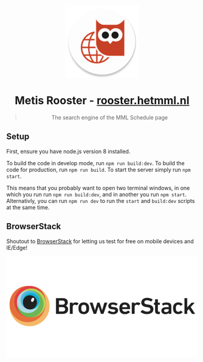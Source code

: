 <p align="center">
  <img src="src/client/static/icons/res/mipmap-xxxhdpi/ic_launcher.png" alt="" width="192px" height="192px">
</p>
<h1 align="center">Metis Rooster - <a href="http://rooster.hetmml.nl/">rooster.hetmml.nl</a></h1>
<blockquote align="center">The search engine of the MML Schedule page</blockquote>

## Setup

First, ensure you have node.js version 8 installed.

To build the code in develop mode, run `npm run build:dev`. To build the code
for production, run `npm run build`. To start the server simply run
`npm start`.

This means that you probably want to open two terminal windows, in one which
you run run `npm run build:dev`, and in another you run `npm start`.
Alternativly, you can run `npm run dev` to run the `start` and `build:dev`
scripts at the same time.

## BrowserStack

Shoutout to [BrowserStack](http://browserstack.com/) for letting us test for free on mobile devices and IE/Edge!

[![BrowserStack](.github/browserstack.png)](http://browserstack.com/)
